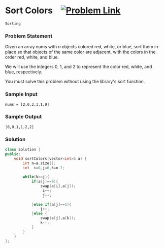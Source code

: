 
# Sort Colors &ensp;  [![Problem Link](https://img.shields.io/badge/-LeetCode-FFA116?style=for-the-badge&logo=LeetCode&logoColor=black)](https://leetcode.com/problems/sort-colors/description/)

```
Sorting
``` 
### Problem Statement 
Given an array nums with n objects colored red, white, or blue, sort them in-place so that objects of the same color are adjacent, with the colors in the order red, white, and blue.

We will use the integers 0, 1, and 2 to represent the color red, white, and blue, respectively.

You must solve this problem without using the library's sort function.

 
### Sample Input
```
nums = [2,0,2,1,1,0]
```
### Sample Output
```
[0,0,1,1,2,2]
```

### Solution
```cpp
class Solution {
public:
    void sortColors(vector<int>& a) {
        int n=a.size();
        int  i=0,j=0,k=n-1;
        
        while(k>=j){
            if(a[j]==0){
                swap(a[i],a[j]);  
                 i++;
                 j++;
                
            }else if(a[j]==1){
                j++;
            }else {
                swap(a[j],a[k]);
                k--;
            }
        }
    }
};
```
